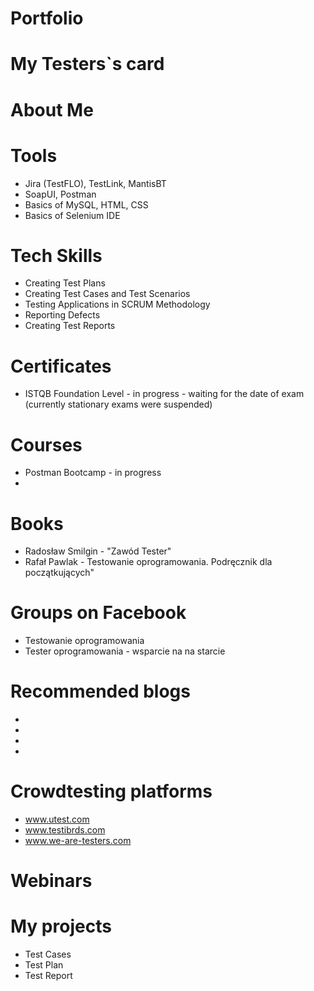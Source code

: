 # Portfolio
# My Testers`s card
# About Me

# Tools
* Jira (TestFLO), TestLink, MantisBT
* SoapUI, Postman
* Basics of MySQL, HTML, CSS
* Basics of Selenium IDE

# Tech Skills
*	Creating Test Plans
*	Creating Test Cases and Test Scenarios
*	Testing Applications in SCRUM Methodology
*	Reporting Defects
*	Creating Test Reports

# Certificates
* ISTQB Foundation Level - in progress - waiting for the date of exam (currently stationary exams were suspended)

# Courses
* Postman Bootcamp - in progress
* 
# Books
* Radosław Smilgin - "Zawód Tester"
* Rafał Pawlak - Testowanie oprogramowania. Podręcznik dla początkujących"

# Groups on Facebook
* Testowanie oprogramowania
* Tester oprogramowania - wsparcie na na starcie

# Recommended blogs
*
*
*
*

# Crowdtesting platforms
* www.utest.com
* www.testibrds.com
* www.we-are-testers.com

# Webinars


# My projects
* Test Cases
* Test Plan
* Test Report


